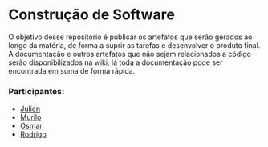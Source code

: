 ﻿# Construção de Software
O objetivo desse repositório é publicar os artefatos que serão gerados ao longo da matéria, de forma a suprir as tarefas e desenvolver o produto final.
A documentação e outros artefatos que não sejam relacionados a código serão disponibilizados na wiki, lá toda a documentação pode ser encontrada em suma de forma rápida.

### Participantes:
* [Julien](https://github.com/Josneyo)
* [Murilo](https://github.com/murilonear)
* [Osmar](https://github.com/osmarpixuri)
* [Rodrigo](https://github.com/rodrigaobt)
